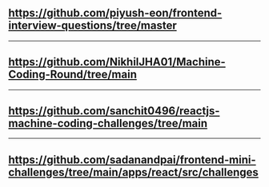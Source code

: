 
## https://github.com/piyush-eon/frontend-interview-questions/tree/master
---
## https://github.com/NikhilJHA01/Machine-Coding-Round/tree/main
---
## https://github.com/sanchit0496/reactjs-machine-coding-challenges/tree/main
---
## https://github.com/sadanandpai/frontend-mini-challenges/tree/main/apps/react/src/challenges

